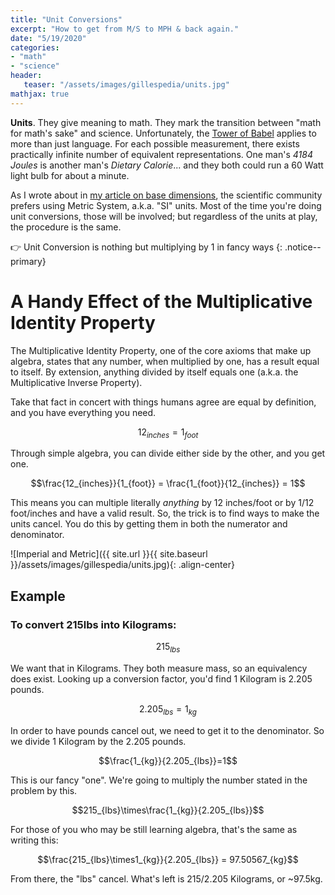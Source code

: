 ```yaml
---
title: "Unit Conversions"
excerpt: "How to get from M/S to MPH & back again."
date: "5/19/2020"
categories: 
- "math"
- "science"
header:
   teaser: "/assets/images/gillespedia/units.jpg"
mathjax: true
---
```


**Units**. They give meaning to math. They mark the transition between "math for math's sake" and science. Unfortunately, the [Tower of Babel](https://en.wikipedia.org/wiki/Tower_of_Babel) applies to more than just language. For each possible measurement, there exists practically infinite number of equivalent representations. One man's *4184 Joules* is another man's *Dietary Calorie*... and they both could run a 60 Watt light bulb for about a minute. 

As I wrote about in [my article on base dimensions](https://aarongilly.com/gillespedia/fundamental-dimensions/), the scientific community prefers using Metric System, a.k.a. "SI" units. Most of the time you're doing unit conversions, those will be involved; but regardless of the units at play, the procedure is the same.

👉 Unit Conversion is nothing but multiplying by 1 in fancy ways
{: .notice--primary}

# A Handy Effect of the Multiplicative Identity Property

The Multiplicative Identity Property, one of the core axioms that make up algebra, states that any number, when multiplied by one, has a result equal to itself. By extension, anything divided by itself equals one (a.k.a. the Multiplicative Inverse Property).

Take that fact in concert with things humans agree are equal by definition, and you have everything you need.

$$12_{inches} = 1_{foot}$$

Through simple algebra, you can divide either side by the other, and you get one.

$$\frac{12_{inches}}{1_{foot}} = \frac{1_{foot}}{12_{inches}} = 1$$

This means you can multiple literally *anything* by 12 inches/foot or by 1/12 foot/inches and have a valid result. So, the trick is to find ways to make the units cancel. You do this by getting them in both the numerator and denominator.

![Imperial and Metric]({{ site.url }}{{ site.baseurl }}/assets/images/gillespedia/units.jpg){: .align-center}


## Example

### To convert 215lbs into Kilograms:

$$215_{lbs}$$

We want that in Kilograms. They both measure mass, so an equivalency does exist. Looking up a conversion factor, you'd find 1 Kilogram is 2.205 pounds.

$$2.205_{lbs} = 1_{kg}$$

In order to have pounds cancel out, we need to get it to the denominator. So we divide 1 Kilogram by the 2.205 pounds.

$$\frac{1_{kg}}{2.205_{lbs}}=1$$

This is our fancy "one". We're going to multiply the number stated in the problem by this.

$$215_{lbs}\times\frac{1_{kg}}{2.205_{lbs}}$$

For those of you who may be still learning algebra, that's the same as writing this:

$$\frac{215_{lbs}\times1_{kg}}{2.205_{lbs}} = 97.50567_{kg}$$

From there, the "lbs" cancel. What's left is 215/2.205 Kilograms, or ~97.5kg.